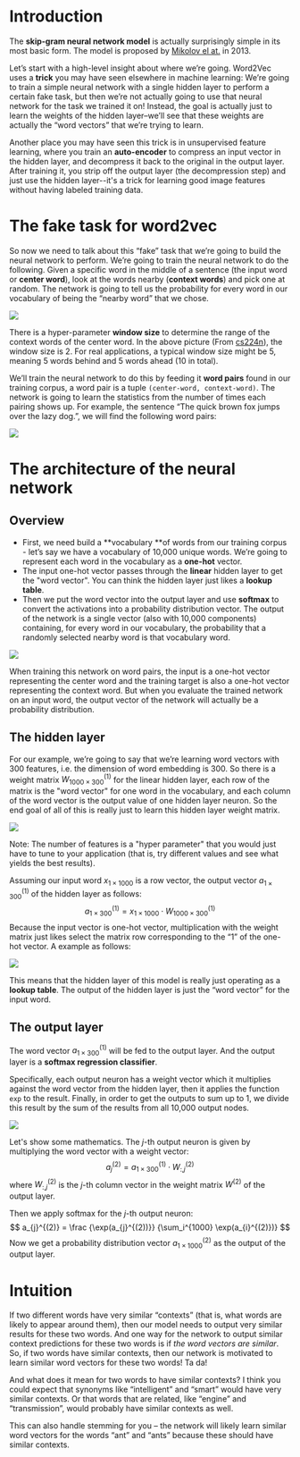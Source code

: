 # Introduction

The **skip-gram neural network model** is actually surprisingly simple in its most basic form. The model is proposed by [Mikolov el at.](https://arxiv.org/abs/1301.3781) in 2013.

Let’s start with a high-level insight about where we’re going. Word2Vec uses a **trick** you may have seen elsewhere in machine learning: We’re going to train a simple neural network with a single hidden layer to perform a certain fake task, but then we’re not actually going to use that neural network for the task we trained it on! Instead, the goal is actually just to learn the weights of the hidden layer–we’ll see that these weights are actually the “word vectors” that we’re trying to learn.

Another place you may have seen this trick is in unsupervised feature learning, where you train an **auto-encoder** to compress an input vector in the hidden layer, and decompress it back to the original in the output layer. After training it, you strip off the output layer (the decompression step) and just use the hidden layer--it's a trick for learning good image features without having labeled training data.

# The fake task for word2vec

So now we need to talk about this “fake” task that we’re going to build the neural network to perform. We’re going to train the neural network to do the following. Given a specific word in the middle of a sentence (the input word or **center word**), look at the words nearby (**context words**) and pick one at random. The network is going to tell us the probability for every word in our vocabulary of being the “nearby word” that we chose.

![](skip-gram-in-the-sentence-demo.png)

There is a hyper-parameter **window size** to determine the range of the context words of the center word. In the above picture (From [cs224n](http://web.stanford.edu/class/cs224n)), the window size is 2. For real applications, a typical window size might be 5, meaning 5 words behind and 5 words ahead (10 in total).

We’ll train the neural network to do this by feeding it **word pairs** found in our training corpus, a word pair is a tuple `(center-word, context-word)`. The network is going to learn the statistics from the number of times each pairing shows up. For example, the sentence “The quick brown fox jumps over the lazy dog.”, we will find the following word pairs:

![](training-data.png)



# The architecture of the neural network

## Overview

- First, we need build a **vocabulary **of words from our training corpus - let’s say we have a vocabulary of 10,000 unique words. We’re going to represent each word in the vocabulary as a **one-hot** vector.
- The input one-hot vector passes through the **linear** hidden layer to get the "word vector". You can think the hidden layer just likes a **lookup table**.
- Then we put the word vector into the output layer and use **softmax** to convert the activations into a probability distribution vector. The output of the network is a single vector (also with 10,000 components) containing, for every word in our vocabulary, the probability that a randomly selected nearby word is that vocabulary word.

![](skip_gram_net_arch.png)

When training this network on word pairs, the input is a one-hot vector representing the center word and the training target is also a one-hot vector representing the context word. But when you evaluate the trained network on an input word, the output vector of the network will actually be a probability distribution.

## The hidden layer

For our example, we’re going to say that we’re learning word vectors with 300 features, i.e. the dimension of word embedding is 300. So there is a weight matrix $W_{1000 \times 300}^{(1)}$ for the linear hidden layer, each row of the matrix is the "word vector" for one word in the vocabulary, and each column of the word vector is the output value of one hidden layer neuron. So the end goal of all of this is really just to learn this hidden layer weight matrix.

![](word2vec_weight_matrix_lookup_table.png)

Note: The number of features is a "hyper parameter" that you would just have to tune to your application (that is, try different values and see what yields the best results).

Assuming our input word $x_{1 \times 1000}$ is a row vector, the output vector $a_{1 \times 300}^{(1)}$ of the hidden layer as follows:
$$
a_{1 \times 300}^{(1)} = x_{1 \times 1000} \cdot W_{1000 \times 300}^{(1)}
$$
Because the input vector is one-hot vector, multiplication with the weight matrix just likes select the matrix row corresponding to the “1” of the one-hot vector. A example as follows:

![](matrix_mult_w_one_hot.png)

This means that the hidden layer of this model is really just operating as a **lookup table**. The output of the hidden layer is just the “word vector” for the input word.

## The output layer

The word vector $a_{1 \times 300}^{(1)}$ will be fed to the output layer. And the output layer is a **softmax regression classifier**.

Specifically, each output neuron has a weight vector which it multiplies against the word vector from the hidden layer, then it applies the function `exp` to the result. Finally, in order to get the outputs to sum up to 1, we divide this result by the sum of the results from all 10,000 output nodes.

![](output_weights_function.png)

Let's show some mathematics. The $j$-th output neuron is given by multiplying the word vector with a weight vector: 
$$
a_{j}^{(2)} = a_{1 \times 300}^{(1)} \cdot W_{:,j}^{(2)}
$$
where $W_{:,j}^{(2)}$ is the $j$-th column vector in the weight matrix $W^{(2)}$ of the output layer.

Then we apply softmax for the $j$-th output neuron:
$$
a_{j}^{(2)} = \frac {\exp(a_{j}^{(2))}} {\sum_i^{1000} \exp(a_{i}^{(2)})}
$$
Now we get a probability distribution vector $a_{1 \times 1000}^{(2)}$ as the output of the output layer.

# Intuition

If two different words have very similar “contexts” (that is, what words are likely to appear around them), then our model needs to output very similar results for these two words. And one way for the network to output similar context predictions for these two words is if *the word vectors are similar*. So, if two words have similar contexts, then our network is motivated to learn similar word vectors for these two words! Ta da!

And what does it mean for two words to have similar contexts? I think you could expect that synonyms like “intelligent” and “smart” would have very similar contexts. Or that words that are related, like “engine” and “transmission”, would probably have similar contexts as well.

This can also handle stemming for you – the network will likely learn similar word vectors for the words “ant” and “ants” because these should have similar contexts.

